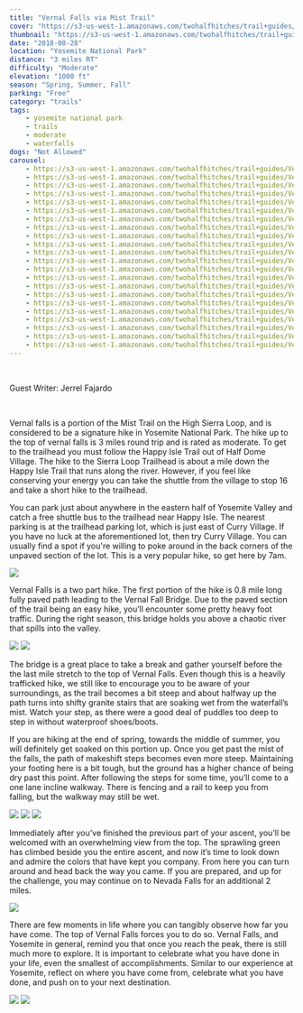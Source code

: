 ```yaml
---
title: "Vernal Falls via Mist Trail"
cover: "https://s3-us-west-1.amazonaws.com/twohalfhitches/trail+guides/Vernal+Falls/IMG_2281.jpg"
thumbnail: "https://s3-us-west-1.amazonaws.com/twohalfhitches/trail+guides/Vernal+Falls/IMG_2281.jpg"
date: "2018-08-28"
location: "Yosemite National Park"
distance: "3 miles RT"
difficulty: "Moderate"
elevation: "1000 ft"
season: "Spring, Summer, Fall"
parking: "Free"
category: "trails"
tags:
    - yosemite national park
    - trails
    - moderate
    - waterfalls
dogs: "Not Allowed"
carousel:
    - https://s3-us-west-1.amazonaws.com/twohalfhitches/trail+guides/Vernal+Falls/IMG_2198.jpg
    - https://s3-us-west-1.amazonaws.com/twohalfhitches/trail+guides/Vernal+Falls/IMG_2199.jpg
    - https://s3-us-west-1.amazonaws.com/twohalfhitches/trail+guides/Vernal+Falls/IMG_2205.jpg
    - https://s3-us-west-1.amazonaws.com/twohalfhitches/trail+guides/Vernal+Falls/IMG_2207.jpg
    - https://s3-us-west-1.amazonaws.com/twohalfhitches/trail+guides/Vernal+Falls/IMG_2213.jpg
    - https://s3-us-west-1.amazonaws.com/twohalfhitches/trail+guides/Vernal+Falls/IMG_2215.jpg
    - https://s3-us-west-1.amazonaws.com/twohalfhitches/trail+guides/Vernal+Falls/IMG_2219.jpg
    - https://s3-us-west-1.amazonaws.com/twohalfhitches/trail+guides/Vernal+Falls/IMG_2223.jpg
    - https://s3-us-west-1.amazonaws.com/twohalfhitches/trail+guides/Vernal+Falls/IMG_2224.jpg
    - https://s3-us-west-1.amazonaws.com/twohalfhitches/trail+guides/Vernal+Falls/IMG_2231.jpg
    - https://s3-us-west-1.amazonaws.com/twohalfhitches/trail+guides/Vernal+Falls/IMG_2232.jpg
    - https://s3-us-west-1.amazonaws.com/twohalfhitches/trail+guides/Vernal+Falls/IMG_2234.jpg
    - https://s3-us-west-1.amazonaws.com/twohalfhitches/trail+guides/Vernal+Falls/IMG_2238.jpg
    - https://s3-us-west-1.amazonaws.com/twohalfhitches/trail+guides/Vernal+Falls/IMG_2242.jpg
    - https://s3-us-west-1.amazonaws.com/twohalfhitches/trail+guides/Vernal+Falls/IMG_2243.jpg
    - https://s3-us-west-1.amazonaws.com/twohalfhitches/trail+guides/Vernal+Falls/IMG_2252.jpg
    - https://s3-us-west-1.amazonaws.com/twohalfhitches/trail+guides/Vernal+Falls/IMG_2273.jpg
    - https://s3-us-west-1.amazonaws.com/twohalfhitches/trail+guides/Vernal+Falls/IMG_2275.jpg
    - https://s3-us-west-1.amazonaws.com/twohalfhitches/trail+guides/Vernal+Falls/IMG_2276.jpg
    - https://s3-us-west-1.amazonaws.com/twohalfhitches/trail+guides/Vernal+Falls/IMG_2280.jpg
    - https://s3-us-west-1.amazonaws.com/twohalfhitches/trail+guides/Vernal+Falls/IMG_2281.jpg
    - https://s3-us-west-1.amazonaws.com/twohalfhitches/trail+guides/Vernal+Falls/IMG_2282.jpg
---
```


<br />
<p class="post__credit">Guest Writer: Jerrel Fajardo</p>
<br />

Vernal falls is a portion of the Mist Trail on the High Sierra Loop, and is considered to be a signature hike in Yosemite National Park. The hike up to the top of vernal falls is 3 miles round trip and is rated as moderate. To get to the trailhead you must follow the Happy Isle Trail out of Half Dome Village. The hike to the Sierra Loop Trailhead is about a mile down the Happy Isle Trail that runs along the river. However, if you feel like conserving your energy you can take the shuttle from the village to stop 16 and take a short hike to the trailhead.

You can park just about anywhere in the eastern half of Yosemite Valley and catch a free shuttle bus to the trailhead near Happy Isle. The nearest parking is at the trailhead parking lot, which is just east of Curry Village. If you have no luck at the aforementioned lot, then try Curry Village. You can usually find a spot if you're willing to poke around in the back corners of the unpaved section of the lot. This is a very popular hike, so get here by 7am.

![](https://s3-us-west-1.amazonaws.com/twohalfhitches/trail+guides/Vernal+Falls/IMG_2230.jpg)

Vernal Falls is a two part hike. The first portion of the hike is 0.8 mile long fully paved path leading to the Vernal Fall Bridge. Due to the paved section of the trail being an easy hike, you’ll encounter some pretty heavy foot traffic. During the right season, this bridge holds you above a chaotic river that spills into the valley.

![](https://s3-us-west-1.amazonaws.com/twohalfhitches/trail+guides/Vernal+Falls/IMG_2244.jpg)
![](https://s3-us-west-1.amazonaws.com/twohalfhitches/trail+guides/Vernal+Falls/IMG_2251.jpg)

The bridge is a great place to take a break and gather yourself before the the last mile stretch to the top of Vernal Falls. Even though this is a heavily trafficked hike, we still like to encourage you to be aware of your surroundings, as the trail becomes a bit steep and about halfway up the path turns into shifty granite stairs that are soaking wet from the waterfall’s mist. Watch your step, as there were a good deal of puddles too deep to step in without waterproof shoes/boots. 

If you are hiking at the end of spring, towards the middle of summer, you will definitely get soaked on this portion up. Once you get past the mist of the falls, the path of makeshift steps becomes even more steep. Maintaining your footing here is a bit tough, but the ground has a higher chance of being dry past this point. After following the steps for some time, you’ll come to a one lane incline walkway. There is fencing and a rail to keep you from falling, but the walkway may still be wet. 

![](https://s3-us-west-1.amazonaws.com/twohalfhitches/trail+guides/Vernal+Falls/IMG_2272.jpg)
![](https://s3-us-west-1.amazonaws.com/twohalfhitches/trail+guides/Vernal+Falls/IMG_2274.jpg)
![](https://s3-us-west-1.amazonaws.com/twohalfhitches/trail+guides/Vernal+Falls/IMG_2277.jpg)

Immediately after you’ve finished the previous part of your ascent, you’ll be welcomed with an overwhelming view from the top. The sprawling green has climbed beside you the entire ascent, and now it’s time to look down and admire the colors that have kept you company. From here you can turn around and head back the way you came. If you are prepared, and up for the challenge, you may continue on to Nevada Falls for an additional 2 miles.

![](https://s3-us-west-1.amazonaws.com/twohalfhitches/trail+guides/Vernal+Falls/IMG_2279.jpg)

There are few moments in life where you can tangibly observe how far you have come. The top of Vernal Falls forces you to do so. Vernal Falls, and Yosemite in general, remind you that once you reach the peak, there is still much more to explore. It is important to celebrate what you have done in your life, even the smallest of accomplishments. Similar to our experience at Yosemite, reflect on where you have come from, celebrate what you have done, and push on to your next destination. 

![](https://s3-us-west-1.amazonaws.com/twohalfhitches/trail+guides/Vernal+Falls/IMG_2278.jpg)
![](https://s3-us-west-1.amazonaws.com/twohalfhitches/trail+guides/Vernal+Falls/IMG_2283.jpg)
